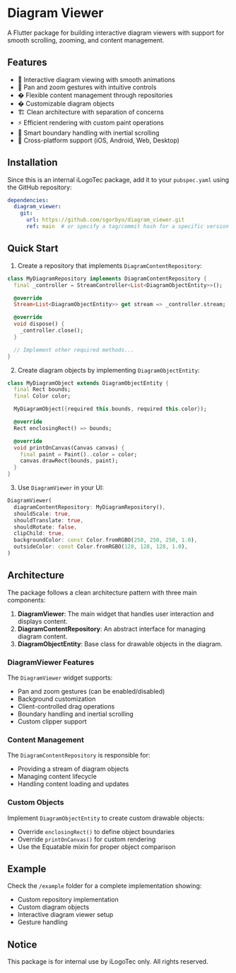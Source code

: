 # Diagram Viewer

A Flutter package for building interactive diagram viewers with support for smooth scrolling, zooming, and content management.

## Features

- 🎯 Interactive diagram viewing with smooth animations
- 🔄 Pan and zoom gestures with intuitive controls
- � Flexible content management through repositories
- � Customizable diagram objects
- 🏗️ Clean architecture with separation of concerns
- ⚡ Efficient rendering with custom paint operations
- 🔲 Smart boundary handling with inertial scrolling
- 📱 Cross-platform support (iOS, Android, Web, Desktop)

## Installation

Since this is an internal iLogoTec package, add it to your `pubspec.yaml` using the GitHub repository:

```yaml
dependencies:
  diagram_viewer:
    git:
      url: https://github.com/sgorbyo/diagram_viewer.git
      ref: main  # or specify a tag/commit hash for a specific version
```

## Quick Start

1. Create a repository that implements `DiagramContentRepository`:

```dart
class MyDiagramRepository implements DiagramContentRepository {
  final _controller = StreamController<List<DiagramObjectEntity>>();

  @override
  Stream<List<DiagramObjectEntity>> get stream => _controller.stream;

  @override
  void dispose() {
    _controller.close();
  }

  // Implement other required methods...
}
```

2. Create diagram objects by implementing `DiagramObjectEntity`:

```dart
class MyDiagramObject extends DiagramObjectEntity {
  final Rect bounds;
  final Color color;

  MyDiagramObject({required this.bounds, required this.color});

  @override
  Rect enclosingRect() => bounds;

  @override
  void printOnCanvas(Canvas canvas) {
    final paint = Paint()..color = color;
    canvas.drawRect(bounds, paint);
  }
}
```

3. Use `DiagramViewer` in your UI:

```dart
DiagramViewer(
  diagramContentRepository: MyDiagramRepository(),
  shouldScale: true,
  shouldTranslate: true,
  shouldRotate: false,
  clipChild: true,
  backgroundColor: const Color.fromRGBO(250, 250, 250, 1.0),
  outsideColor: const Color.fromRGBO(128, 128, 128, 1.0),
)
```

## Architecture

The package follows a clean architecture pattern with three main components:

1. **DiagramViewer**: The main widget that handles user interaction and displays content.
2. **DiagramContentRepository**: An abstract interface for managing diagram content.
3. **DiagramObjectEntity**: Base class for drawable objects in the diagram.

### DiagramViewer Features

The `DiagramViewer` widget supports:

- Pan and zoom gestures (can be enabled/disabled)
- Background customization
- Client-controlled drag operations
- Boundary handling and inertial scrolling
- Custom clipper support

### Content Management

The `DiagramContentRepository` is responsible for:

- Providing a stream of diagram objects
- Managing content lifecycle
- Handling content loading and updates

### Custom Objects

Implement `DiagramObjectEntity` to create custom drawable objects:

- Override `enclosingRect()` to define object boundaries
- Override `printOnCanvas()` for custom rendering
- Use the Equatable mixin for proper object comparison

## Example

Check the `/example` folder for a complete implementation showing:

- Custom repository implementation
- Custom diagram objects
- Interactive diagram viewer setup
- Gesture handling

## Notice

This package is for internal use by iLogoTec only. All rights reserved.
